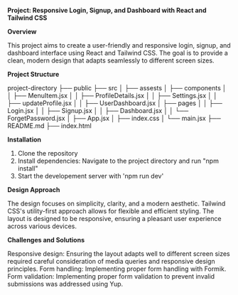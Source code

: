 **Project: Responsive Login, Signup, and Dashboard with React and Tailwind CSS**

**Overview**

This project aims to create a user-friendly and responsive login, signup, and dashboard interface using React and Tailwind CSS. The goal is to provide a clean, modern design that adapts seamlessly to different screen sizes.

**Project Structure**

project-directory
├── public
├── src
│ ├── assests
│ ├── components
│ │ ├── MenuItem.jsx
│ │ ├── ProfileDetails.jsx
│ │ ├── Settings.jsx
│ │ ├── updateProfile.jsx
│ │ ├── UserDashboard.jsx
│ ├── pages
│ │ ├── Login.jsx
│ │ ├── Signup.jsx
│ │ ├── Dashboard.jsx
│ │ └── ForgetPassword.jsx
│ ├── App.jsx
│ ├── index.css
│ └── main.jsx
├── README.md
├── index.html

**Installation**

1. Clone the repository
2. Install dependencies: Navigate to the project directory and run "npm install"
3. Start the developement server with 'npm run dev'

**Design Approach**

The design focuses on simplicity, clarity, and a modern aesthetic. Tailwind CSS's utility-first approach allows for flexible and efficient styling. The layout is designed to be responsive, ensuring a pleasant user experience across various devices.

**Challenges and Solutions**

Responsive design: Ensuring the layout adapts well to different screen sizes required careful consideration of media queries and responsive design principles.
Form handling: Implementing proper form handling with Formik.
Form validation: Implementing proper form validation to prevent invalid submissions was addressed using Yup.

